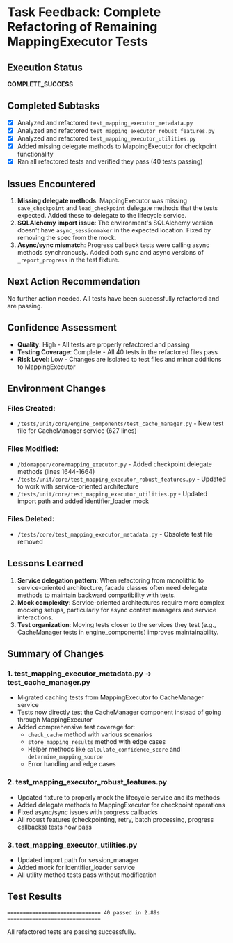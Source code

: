 # Task Feedback: Complete Refactoring of Remaining MappingExecutor Tests

## Execution Status
**COMPLETE_SUCCESS**

## Completed Subtasks
- [x] Analyzed and refactored `test_mapping_executor_metadata.py`
- [x] Analyzed and refactored `test_mapping_executor_robust_features.py`  
- [x] Analyzed and refactored `test_mapping_executor_utilities.py`
- [x] Added missing delegate methods to MappingExecutor for checkpoint functionality
- [x] Ran all refactored tests and verified they pass (40 tests passing)

## Issues Encountered
1. **Missing delegate methods**: MappingExecutor was missing `save_checkpoint` and `load_checkpoint` delegate methods that the tests expected. Added these to delegate to the lifecycle service.
2. **SQLAlchemy import issue**: The environment's SQLAlchemy version doesn't have `async_sessionmaker` in the expected location. Fixed by removing the spec from the mock.
3. **Async/sync mismatch**: Progress callback tests were calling async methods synchronously. Added both sync and async versions of `_report_progress` in the test fixture.

## Next Action Recommendation
No further action needed. All tests have been successfully refactored and are passing.

## Confidence Assessment
- **Quality**: High - All tests are properly refactored and passing
- **Testing Coverage**: Complete - All 40 tests in the refactored files pass
- **Risk Level**: Low - Changes are isolated to test files and minor additions to MappingExecutor

## Environment Changes
### Files Created:
- `/tests/unit/core/engine_components/test_cache_manager.py` - New test file for CacheManager service (627 lines)

### Files Modified:
- `/biomapper/core/mapping_executor.py` - Added checkpoint delegate methods (lines 1644-1664)
- `/tests/unit/core/test_mapping_executor_robust_features.py` - Updated to work with service-oriented architecture
- `/tests/unit/core/test_mapping_executor_utilities.py` - Updated import path and added identifier_loader mock

### Files Deleted:
- `/tests/core/test_mapping_executor_metadata.py` - Obsolete test file removed

## Lessons Learned
1. **Service delegation pattern**: When refactoring from monolithic to service-oriented architecture, facade classes often need delegate methods to maintain backward compatibility with tests.
2. **Mock complexity**: Service-oriented architectures require more complex mocking setups, particularly for async context managers and service interactions.
3. **Test organization**: Moving tests closer to the services they test (e.g., CacheManager tests in engine_components) improves maintainability.

## Summary of Changes

### 1. test_mapping_executor_metadata.py → test_cache_manager.py
- Migrated caching tests from MappingExecutor to CacheManager service
- Tests now directly test the CacheManager component instead of going through MappingExecutor
- Added comprehensive test coverage for:
  - `check_cache` method with various scenarios
  - `store_mapping_results` method with edge cases
  - Helper methods like `calculate_confidence_score` and `determine_mapping_source`
  - Error handling and edge cases

### 2. test_mapping_executor_robust_features.py
- Updated fixture to properly mock the lifecycle service and its methods
- Added delegate methods to MappingExecutor for checkpoint operations
- Fixed async/sync issues with progress callbacks
- All robust features (checkpointing, retry, batch processing, progress callbacks) tests now pass

### 3. test_mapping_executor_utilities.py
- Updated import path for session_manager
- Added mock for identifier_loader service
- All utility method tests pass without modification

## Test Results
```
============================== 40 passed in 2.89s ==============================
```

All refactored tests are passing successfully.